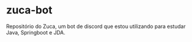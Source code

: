 # zuca-bot
Repositório do Zuca, um bot de discord que estou utilizando para estudar Java, Springboot e JDA.
